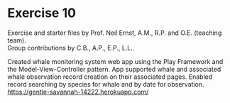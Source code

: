 # Exercise 10

Exercise and starter files by Prof. Neil Ernst, A.M., R.P. and O.E. (teaching team).  
Group contributions by C.B., A.P., E.P., L.L..

Created whale monitoring system web app using the Play Framework and the Model-View-Controller 
pattern. App supported whale and associated whale observation record creation on their associated pages. Enabled record searching by species for whale and by date for observation.  
https://gentle-savannah-14222.herokuapp.com/
